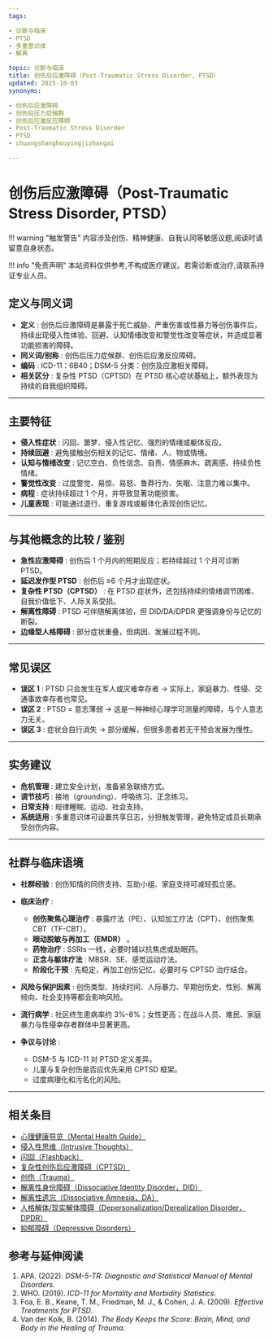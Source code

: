 ```yaml
---
tags:

- 诊断与临床
- PTSD
- 多重意识体
- 解离

topic: 诊断与临床
title: 创伤后应激障碍（Post-Traumatic Stress Disorder, PTSD）
updated: 2025-10-03
synonyms:

- 创伤后应激障碍
- 创伤后压力症候群
- 创伤后应激反应障碍
- Post-Traumatic Stress Disorder
- PTSD
- chuangshanghouyingjizhangai

---
```


# 创伤后应激障碍（Post-Traumatic Stress Disorder, PTSD）

!!! warning "触发警告"
    内容涉及创伤、精神健康、自我认同等敏感议题,阅读时请留意自身状态。

!!! info "免责声明"
    本站资料仅供参考,不构成医疗建议。若需诊断或治疗,请联系持证专业人员。

## 定义与同义词

- **定义** : 创伤后应激障碍是暴露于死亡威胁、严重伤害或性暴力等创伤事件后，持续出现侵入性体验、回避、认知情绪改变和警觉性改变等症状，并造成显著功能损害的障碍。
- **同义词/别称** : 创伤后压力症候群、创伤后应激反应障碍。
- **编码** : ICD-11：6B40；DSM-5 分类：创伤及应激相关障碍。
- **相关区分** : 复杂性 PTSD（CPTSD）在 PTSD 核心症状基础上，额外表现为持续的自我组织障碍。

---

## 主要特征

- **侵入性症状** : 闪回、噩梦、侵入性记忆、强烈的情绪或躯体反应。
- **持续回避** : 避免接触创伤相关的记忆、情绪、人、物或情境。
- **认知与情绪改变** : 记忆空白、负性信念、自责、情感麻木、疏离感、持续负性情绪。
- **警觉性改变** : 过度警觉、易惊、易怒、鲁莽行为、失眠、注意力难以集中。
- **病程** : 症状持续超过 1 个月，并导致显著功能损害。
- **儿童表现** : 可能通过退行、重复游戏或躯体化表现创伤记忆。

---

## 与其他概念的比较 / 鉴别

- **急性应激障碍** : 创伤后 1 个月内的短期反应；若持续超过 1 个月可诊断 PTSD。
- **延迟发作型 PTSD** : 创伤后 ≥6 个月才出现症状。
- **复杂性 PTSD（CPTSD）** : 在 PTSD 症状外，还包括持续的情绪调节困难、自我价值低下、人际关系受损。
- **解离性障碍** : PTSD 可伴随解离体验，但 DID/DA/DPDR 更强调身份与记忆的断裂。
- **边缘型人格障碍** : 部分症状重叠，但病因、发展过程不同。

---

## 常见误区

- **误区 1** : PTSD 只会发生在军人或灾难幸存者 → 实际上，家庭暴力、性侵、交通事故幸存者也常见。
- **误区 2** : PTSD = 意志薄弱 → 这是一种神经心理学可测量的障碍，与个人意志力无关。
- **误区 3** : 症状会自行消失 → 部分缓解，但很多患者若无干预会发展为慢性。

---

## 实务建议

- **危机管理** : 建立安全计划，准备紧急联络方式。
- **调节技巧** : 接地（grounding）、呼吸练习、正念练习。
- **日常支持** : 规律睡眠、运动、社会支持。
- **系统适用** : 多重意识体可设置共享日志，分担触发管理，避免特定成员长期承受创伤内容。

---

## 社群与临床语境

- **社群经验** : 创伤知情的同侪支持、互助小组、家庭支持可减轻孤立感。
- **临床治疗** :

    - **创伤聚焦心理治疗** : 暴露疗法（PE）、认知加工疗法（CPT）、创伤聚焦 CBT（TF-CBT）。
    - **眼动脱敏与再加工（EMDR）** 。
    - **药物治疗** : SSRIs 一线，必要时辅以抗焦虑或助眠药。
    - **正念与躯体疗法** : MBSR、SE、感觉运动疗法。
    - **阶段化干预** : 先稳定，再加工创伤记忆，必要时与 CPTSD 治疗结合。

- **风险与保护因素** : 创伤类型、持续时间、人际暴力、早期创伤史、性别、解离倾向、社会支持等都会影响风险。
- **流行病学** : 社区终生患病率约 3%–8%；女性更高；在战斗人员、难民、家庭暴力与性侵幸存者群体中显著更高。
- **争议与讨论** :

    - DSM-5 与 ICD-11 对 PTSD 定义差异。
    - 儿童与复杂创伤是否应优先采用 CPTSD 框架。
    - 过度病理化和污名化的风险。

---

## 相关条目

- [心理健康导览（Mental Health Guide）](Mental-Health-Guide.md)
- [侵入性思维（Intrusive Thoughts）](Intrusive-Thoughts.md)
- [闪回（Flashback）](Flashback.md)
- [复杂性创伤后应激障碍（CPTSD）](CPTSD.md)
- [创伤（Trauma）](Trauma.md)
- [解离性身份障碍（Dissociative Identity Disorder，DID）](DID.md)
- [解离性遗忘（Dissociative Amnesia，DA）](Dissociative-Amnesia-DA.md)
- [人格解体/现实解体障碍（Depersonalization/Derealization Disorder，DPDR）](Depersonalization-Derealization-Disorder-DPDR.md)
- [抑郁障碍（Depressive Disorders）](Depressive-Disorders.md)

## 参考与延伸阅读

1. APA. (2022). _DSM-5-TR: Diagnostic and Statistical Manual of Mental Disorders_.
2. WHO. (2019). _ICD-11 for Mortality and Morbidity Statistics_.
3. Foa, E. B., Keane, T. M., Friedman, M. J., & Cohen, J. A. (2009). _Effective Treatments for PTSD_.
4. Van der Kolk, B. (2014). _The Body Keeps the Score: Brain, Mind, and Body in the Healing of Trauma_.
